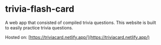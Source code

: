 # trivia-flash-card
A web app that consisted of compiled trivia questions. This website is built to easily practice trivia questions.

Hosted on: [https://triviacard.netlify.app/](https://triviacard.netlify.app/)
